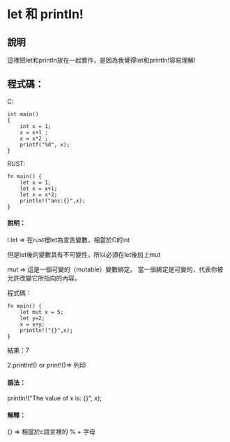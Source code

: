 # let 和 println!

## 說明
這裡把let和println放在一起實作，是因為我覺得let和println!容易理解!

## 程式碼：

C:

```
int main()
{
    int x = 1;
    x = x+1 ;
    x = x*2 ;
    printf("%d", x);
}
```
RUST:

```
fn main() {
    let x = 1;
    let x = x+1;
    let x = x*2;
    println!("ans:{}",x);
}

```
#### 說明：
l.let => 在rust裡let為宣告變數，相當於C的int

但是let後的變數具有不可變性，所以必須在let後加上mut

mut => 這是一個可變的（mutable）變數綁定。 當一個綁定是可變的，代表你被允許改變它所指向的內容。

程式碼：
```
fn main() {
    let mut x = 5;
    let y=2;
    x = x+y;
    println!("{}",x);
}
```
結果：7

2.println!() or print!()=> 列印

#### 語法：
println!("The value of x is: {}", x);

#### 解釋：

{} => 相當於c語言裡的 % + 字母




